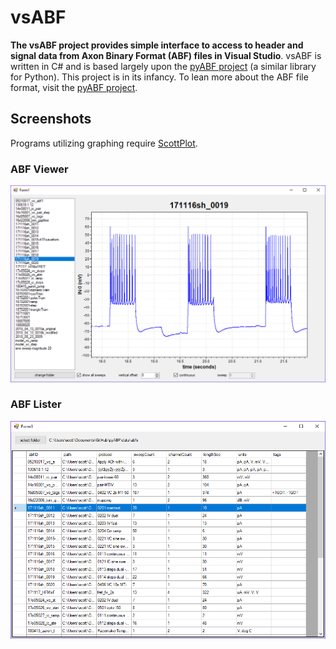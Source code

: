 # vsABF

**The vsABF project provides simple interface to access to header and signal data from Axon Binary Format (ABF) files in Visual Studio**. vsABF is written in C# and is based largely upon the [pyABF project](https://github.com/swharden/pyABF) (a similar library for Python). This project is in its infancy. To lean more about the ABF file format, visit the [pyABF project](https://github.com/swharden/pyABF). 

## Screenshots
Programs utilizing graphing require [ScottPlot](https://github.com/swharden/ScottPlot).

### ABF Viewer
![](doc/graphics/screenshot.png)

### ABF Lister
![](doc/graphics/screenshot2.png)
